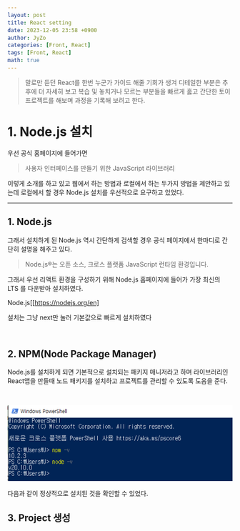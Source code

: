 ```yaml
---
layout: post
title: React setting
date: 2023-12-05 23:58 +0900
author: JyZo
categories: [Front, React]
tags: [Front, React]
math: true
---
```



>말로만 듣던 React를 한번 누군가 가이드 해줄 기회가 생겨 디테일한 부분은 
추후에 더 자세히 보고 복습 및 놓치거나 모르는 부분들을 빠르게 훓고 간단한 토이 프로젝트를 해보며 과정을 기록해 보려고 한다.


# 1. Node.js 설치

우선 공식 홈페이지에 들어가면

>사용자 인터페이스를 만들기 위한 JavaScript 라이브러리

이렇게 소개를 하고 있고 웹에서 하는 방법과 로컬에서 하는 두가지 방법을 제안하고 있는데 로컬에서 할 경우 Node.js 설치를 우선적으로 요구하고 있었다.

---

## 1. Node.js
그래서 설치하게 된 Node.js 역시 간단하게 검색할 경우 공식 페이지에서 한마디로 간단히 설명을 해주고 있다.

>Node.js®는 오픈 소스, 크로스 플랫폼 JavaScript 런타임 환경입니다.

그래서 우선 리액트 환경을 구성하기 위해 Node.js 홈페이지에 들어가 가장 최신의 LTS 를 다운받아 설치하였다.

Node.js[[https://nodejs.org/en]

설치는 그냥 next만 눌러 기본값으로 빠르게 설치하였다

<br/>

## 2. NPM(Node Package Manager)
Node.js를 설치하게 되면 기본적으로 설치되는 패키지 매니저라고 하며 라이브러리인 React앱을 만들때 노드 패키지를 설치하고 프로젝트를 관리할 수 있도록 도움을 준다.


<br/>

![node&npm-v.PNG](/assets/img/post_img/node&npm-v.PNG "node&npm-v")

다음과 같이 정상적으로 설치된 것을 확인할 수 있었다.


## 3. Project 생성




